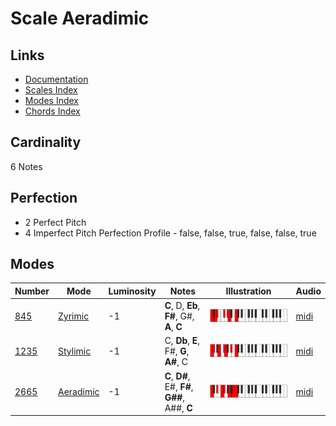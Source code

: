 # Scale Aeradimic

## Links

- [Documentation](README.md)
- [Scales Index](Scales.md)
- [Modes Index](Modes.md)
- [Chords Index](Chords.md)

## Cardinality

6 Notes

## Perfection

- 2 Perfect Pitch
- 4 Imperfect Pitch
Perfection Profile - false, false, true, false, false, true

## Modes

| Number | Mode | Luminosity | Notes | Illustration | Audio |
|--------|------|------------|-------|--------------|-------|
| [845](https://ianring.com/musictheory/scales/845) | [Zyrimic](ModeZyrimic.md) | -1 | **C**, D, **Eb**, **F#**, G#, **A**, **C** | ![CNaturalZyrimic](ModeCNaturalZyrimic.png) | [midi](https://github.com/edipermadi/music/blob/main/docs/ModeCNaturalZyrimic.mid?raw=true) | 
| [1235](https://ianring.com/musictheory/scales/1235) | [Stylimic](ModeStylimic.md) | -1 | C, **Db**, **E**, F#, **G**, **A#**, C | ![CNaturalStylimic](ModeCNaturalStylimic.png) | [midi](https://github.com/edipermadi/music/blob/main/docs/ModeCNaturalStylimic.mid?raw=true) | 
| [2665](https://ianring.com/musictheory/scales/2665) | [Aeradimic](ModeAeradimic.md) | -1 | **C**, **D#**, E#, **F#**, **G##**, A##, **C** | ![CNaturalAeradimic](ModeCNaturalAeradimic.png) | [midi](https://github.com/edipermadi/music/blob/main/docs/ModeCNaturalAeradimic.mid?raw=true) | 
